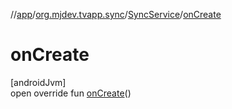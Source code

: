 //[app](../../../index.md)/[org.mjdev.tvapp.sync](../index.md)/[SyncService](index.md)/[onCreate](on-create.md)

# onCreate

[androidJvm]\
open override fun [onCreate](on-create.md)()
